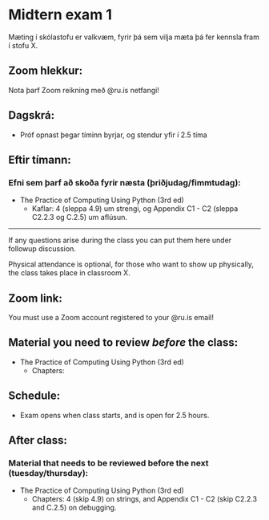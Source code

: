 # Midtern exam 1

Mæting í skólastofu er valkvæm, fyrir þá sem vilja mæta þá fer kennsla fram í stofu X.

## Zoom hlekkur:

Nota þarf Zoom reikning með @ru.is netfangi!

## Dagskrá:

- Próf opnast þegar tíminn byrjar, og stendur yfir í 2.5 tíma 

## Eftir tímann:

### Efni sem þarf að skoða fyrir næsta (þriðjudag/fimmtudag):

- The Practice of Computing Using Python (3rd ed)
    - Kaflar: 4 (sleppa 4.9) um strengi, og Appendix C1 - C2 (sleppa C2.2.3 og C.2.5) um aflúsun.

---

If any questions arise during the class you can put them here under followup discussion.

Physical attendance is optional, for those who want to show up physically, the class takes place in classroom X.

## Zoom link:

You must use a Zoom account registered to your @ru.is email!

## Material you need to review ***before*** the class:

- The Practice of Computing Using Python (3rd ed)
    - Chapters:

## Schedule:

- Exam opens when class starts, and is open for 2.5 hours.

## After class:

### Material that needs to be reviewed before the next (tuesday/thursday):

- The Practice of Computing Using Python (3rd ed)
    - Chapters: 4 (skip 4.9) on strings, and Appendix C1 - C2 (skip C2.2.3 and C.2.5) on debugging.
